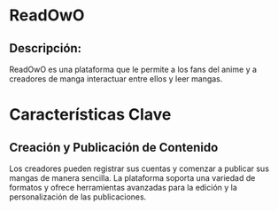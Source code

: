 # ReadOwO

## Descripción: 
ReadOwO es una plataforma que le permite a los fans del anime y a creadores de manga interactuar entre ellos y leer mangas. 

# Características Clave
## Creación y Publicación de Contenido
Los creadores pueden registrar sus cuentas y comenzar a publicar sus mangas de manera sencilla. La plataforma soporta una variedad de formatos y ofrece herramientas avanzadas para la edición y la personalización de las publicaciones.
